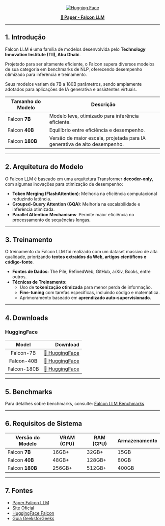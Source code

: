 <div align="center">
  <a href="https://huggingface.co/tiiuae" target="_blank">
    <img alt="Hugging Face" src="https://img.shields.io/badge/%F0%9F%A4%97%20Hugging%20Face-Falcon%20LLM-ffc107?color=ffc107&logoColor=white" />
  </a>
</div>

<p align="center">
  <a href="https://arxiv.org/abs/2311.16867"><b>📝 Paper - Falcon LLM</b></a>
</p>

---
## 1. Introdução

Falcon LLM é uma família de modelos desenvolvida pelo **Technology Innovation Institute (TII), Abu Dhabi**.

Projetado para ser altamente eficiente, o Falcon supera diversos modelos de sua categoria em benchmarks de NLP,
oferecendo desempenho otimizado para inferência e treinamento.

Seus modelos variam de 7B a 180B parâmetros, sendo amplamente adotados para aplicações de IA generativa e assistentes virtuais.

| Tamanho do Modelo | Descrição |
|-------------------|------------|
| Falcon **7B** | Modelo leve, otimizado para inferência eficiente. |
| Falcon **40B** | Equilíbrio entre eficiência e desempenho. |
| Falcon **180B** | Versão de maior escala, projetada para IA generativa de alto desempenho. |

---
## 2. Arquitetura do Modelo

O Falcon LLM é baseado em uma arquitetura Transformer **decoder-only**, com algumas inovações para otimização de desempenho:

- **Token Merging (FlashAttention)**: Melhoria na eficiência computacional reduzindo latência.
- **Grouped-Query Attention (GQA)**: Melhoria na escalabilidade e inferência otimizada.
- **Parallel Attention Mechanisms**: Permite maior eficiência no processamento de sequências longas.

---
## 3. Treinamento

O treinamento do Falcon LLM foi realizado com um dataset massivo de alta qualidade, priorizando **textos extraídos da Web, artigos científicos e código-fonte**.

- **Fontes de Dados:** The Pile, RefinedWeb, GitHub, arXiv, Books, entre outros.
- **Técnicas de Treinamento:**
  - Uso de **tokenização otimizada** para menor perda de informação.
  - **Fine-tuning** com tarefas específicas, incluindo código e matemática.
  - Aprimoramento baseado em **aprendizado auto-supervisionado**.

---
## 4. Downloads

### HuggingFace
|         Model         |                                Download                                    |                  
|:---------------------:|--------------------------------------------------------------------------: |
| Falcon-7B | [🤖 HuggingFace](https://huggingface.co/tiiuae/falcon-7b) |
| Falcon-40B | [🤖 HuggingFace](https://huggingface.co/tiiuae/falcon-40b) |
| Falcon-180B | [🤖 HuggingFace](https://huggingface.co/tiiuae/falcon-180B) |

---
## 5. Benchmarks

Para detalhes sobre benchmarks, consulte: [Falcon LLM Benchmarks](https://huggingface.co/blog/falcon)

---
## 6. Requisitos de Sistema

| Versão do Modelo | VRAM (GPU) | RAM (CPU) | Armazenamento |
|------------------|-----------|----------|--------------|
| Falcon **7B** | 16GB+ | 32GB+ | 15GB |
| Falcon **40B** | 48GB+ | 128GB+ | 80GB |
| Falcon **180B** | 256GB+ | 512GB+ | 400GB |

---
## 7. Fontes

- [Paper Falcon LLM](https://arxiv.org/abs/2311.16867)
- [Site Oficial](https://falconllm.tii.ae/)
- [HuggingFace Falcon](https://huggingface.co/tiiuae)
- [Guia GeeksforGeeks](https://www.geeksforgeeks.org/falcon-llm-comprehensive-guide/)

